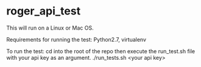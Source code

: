 # roger_api_test
This will run on a Linux or Mac OS.

Requirements for running the test:
Python2.7,
virtualenv

To run the test:
cd into the root of the repo then execute the run_test.sh file with your api key as an argument.
./run_tests.sh \<your api key\>
